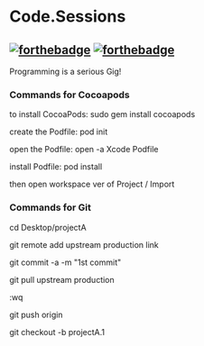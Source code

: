 # Code.Sessions

[![forthebadge](http://forthebadge.com/images/badges/made-with-swift.svg)](http://forthebadge.com) [![forthebadge](http://forthebadge.com/images/badges/built-with-love.svg)](http://forthebadge.com)
----
Programming is a serious Gig! 

### Commands for Cocoapods

to install CocoaPods: sudo gem install cocoapods

create the Podfile: pod init

open the Podfile: open -a Xcode Podfile

install Podfile: pod install

then open workspace ver of Project / Import 

### Commands for Git

cd Desktop/projectA

git remote add upstream production link

git commit -a -m "1st commit"

git pull upstream production 

:wq

git push origin

git checkout -b projectA.1





